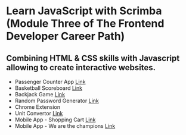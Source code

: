 # Learn JavaScript with Scrimba (Module Three of The Frontend Developer Career Path)
## Combining HTML & CSS skills with Javascript allowing  to create interactive websites.
<ul>
  <li>Passenger Counter App <a  href="https://65fdb5e7430d3e2d54cca24f--sweet-gaufre-ea9f39.netlify.app/">Link</a></li>
  <li>Basketball Scoreboard <a  href="https://dancing-dusk-ff1cd3.netlify.app/">Link</a></li>
  <li>Backjack Game <a  href="https://gregarious-longma-fc73bf.netlify.app/">Link</a></li>
  <li>Random Password Generator <a  href="https://random-password-generator-by-s4ch1.netlify.app/">Link</a></li>
  <li>Chrome Extension</li>
  <li>Unit Convertor <a  href="https://unit-convertor-by-s4ch1.netlify.app/">Link</a></li>
  <li>Mobile App - Shopping Cart <a  href="https://shopping-cart-made-by-s4ch1.netlify.app/">Link</a></li>
  <li>Mobile App - We are the champions <a  href="https://665c8675c9ce7a5c05fe7a6d--splendid-cajeta-d7def1.netlify.app/">Link</a></li>
</ul>
